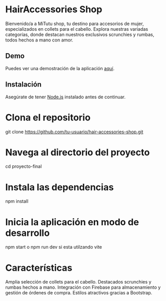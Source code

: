 # HairAccessories Shop

Bienvenido/a a MiTutu shop, tu destino para accesorios de mujer, especializados en collets para el cabello. Explora nuestras variadas categorías, donde destacan nuestros exclusivos scrunchies y rumbas, todos hechos a mano con amor.

## Demo

<!-- agregar link de netlify -->
Puedes ver una demostración de la aplicación [aquí](enlace/a/tu/demo).

## Instalación

Asegúrate de tener [Node.js](https://nodejs.org/) instalado antes de continuar.


# Clona el repositorio
git clone https://github.com/tu-usuario/hair-accessories-shop.git

# Navega al directorio del proyecto
cd proyecto-final

# Instala las dependencias
npm install
# Inicia la aplicación en modo de desarrollo
npm start o npm run dev si esta utilzando vite

# Características
Amplia selección de collets para el cabello.
Destacados scrunchies y rumbas hechos a mano.
Integración con Firebase para almacenamiento y gestión de órdenes de compra.
Estilos atractivos gracias a Bootstrap.
